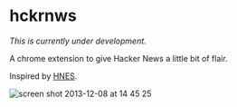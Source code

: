 # hckrnws

_This is currently under development._

A chrome extension to give Hacker News a little bit of flair.

Inspired by [HNES](https://github.com/etcet/HNES).

![screen shot 2013-12-08 at 14 45 25](https://f.cloud.github.com/assets/1424573/1701365/9171317e-6053-11e3-9046-f806dde2c669.png)
